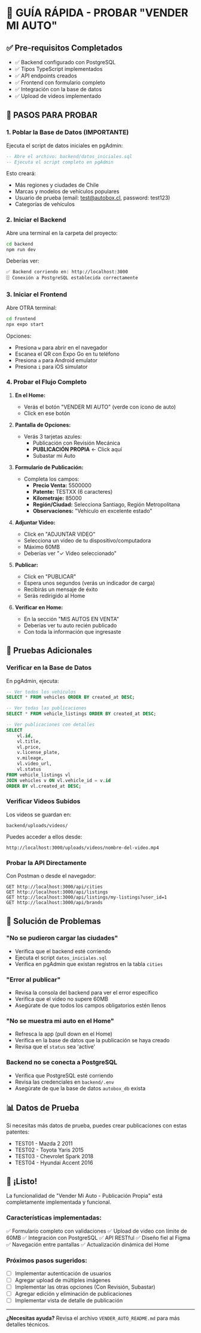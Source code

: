 # 🚀 GUÍA RÁPIDA - PROBAR "VENDER MI AUTO"

## ✅ Pre-requisitos Completados

- ✅ Backend configurado con PostgreSQL
- ✅ Tipos TypeScript implementados
- ✅ API endpoints creados
- ✅ Frontend con formulario completo
- ✅ Integración con la base de datos
- ✅ Upload de videos implementado

## 📝 PASOS PARA PROBAR

### 1. Poblar la Base de Datos (IMPORTANTE)

Ejecuta el script de datos iniciales en pgAdmin:

```sql
-- Abre el archivo: backend/datos_iniciales.sql
-- Ejecuta el script completo en pgAdmin
```

Esto creará:
- Más regiones y ciudades de Chile
- Marcas y modelos de vehículos populares
- Usuario de prueba (email: test@autobox.cl, password: test123)
- Categorías de vehículos

### 2. Iniciar el Backend

Abre una terminal en la carpeta del proyecto:

```bash
cd backend
npm run dev
```

Deberías ver:
```
✅ Backend corriendo en: http://localhost:3000
🗄️ Conexión a PostgreSQL establecida correctamente
```

### 3. Iniciar el Frontend

Abre OTRA terminal:

```bash
cd frontend
npx expo start
```

Opciones:
- Presiona `w` para abrir en el navegador
- Escanea el QR con Expo Go en tu teléfono
- Presiona `a` para Android emulator
- Presiona `i` para iOS simulator

### 4. Probar el Flujo Completo

1. **En el Home:**
   - Verás el botón "VENDER MI AUTO" (verde con ícono de auto)
   - Click en ese botón

2. **Pantalla de Opciones:**
   - Verás 3 tarjetas azules:
     - Publicación con Revisión Mecánica
     - **PUBLICACIÓN PROPIA** ← Click aquí
     - Subastar mi Auto

3. **Formulario de Publicación:**
   - Completa los campos:
     - **Precio Venta:** 5500000
     - **Patente:** TESTXX (6 caracteres)
     - **Kilometraje:** 85000
     - **Región/Ciudad:** Selecciona Santiago, Región Metropolitana
     - **Observaciones:** "Vehículo en excelente estado"
   
4. **Adjuntar Video:**
   - Click en "ADJUNTAR VIDEO"
   - Selecciona un video de tu dispositivo/computadora
   - Máximo 60MB
   - Deberías ver "✓ Video seleccionado"

5. **Publicar:**
   - Click en "PUBLICAR"
   - Espera unos segundos (verás un indicador de carga)
   - Recibirás un mensaje de éxito
   - Serás redirigido al Home

6. **Verificar en Home:**
   - En la sección "MIS AUTOS EN VENTA"
   - Deberías ver tu auto recién publicado
   - Con toda la información que ingresaste

## 🧪 Pruebas Adicionales

### Verificar en la Base de Datos

En pgAdmin, ejecuta:

```sql
-- Ver todos los vehículos
SELECT * FROM vehicles ORDER BY created_at DESC;

-- Ver todas las publicaciones
SELECT * FROM vehicle_listings ORDER BY created_at DESC;

-- Ver publicaciones con detalles
SELECT 
    vl.id,
    vl.title,
    vl.price,
    v.license_plate,
    v.mileage,
    vl.video_url,
    vl.status
FROM vehicle_listings vl
JOIN vehicles v ON vl.vehicle_id = v.id
ORDER BY vl.created_at DESC;
```

### Verificar Videos Subidos

Los videos se guardan en:
```
backend/uploads/videos/
```

Puedes acceder a ellos desde:
```
http://localhost:3000/uploads/videos/nombre-del-video.mp4
```

### Probar la API Directamente

Con Postman o desde el navegador:

```
GET http://localhost:3000/api/cities
GET http://localhost:3000/api/listings
GET http://localhost:3000/api/listings/my-listings?user_id=1
GET http://localhost:3000/api/brands
```

## 🐛 Solución de Problemas

### "No se pudieron cargar las ciudades"
- Verifica que el backend esté corriendo
- Ejecuta el script `datos_iniciales.sql`
- Verifica en pgAdmin que existan registros en la tabla `cities`

### "Error al publicar"
- Revisa la consola del backend para ver el error específico
- Verifica que el video no supere 60MB
- Asegúrate de que todos los campos obligatorios estén llenos

### "No se muestra mi auto en el Home"
- Refresca la app (pull down en el Home)
- Verifica en la base de datos que la publicación se haya creado
- Revisa que el `status` sea 'active'

### Backend no se conecta a PostgreSQL
- Verifica que PostgreSQL esté corriendo
- Revisa las credenciales en `backend/.env`
- Asegúrate de que la base de datos `autobox_db` exista

## 📊 Datos de Prueba

Si necesitas más datos de prueba, puedes crear publicaciones con estas patentes:

- TEST01 - Mazda 2 2011
- TEST02 - Toyota Yaris 2015
- TEST03 - Chevrolet Spark 2018
- TEST04 - Hyundai Accent 2016

## 🎉 ¡Listo!

La funcionalidad de "Vender Mi Auto - Publicación Propia" está completamente implementada y funcional.

### Características implementadas:
✅ Formulario completo con validaciones
✅ Upload de video con límite de 60MB
✅ Integración con PostgreSQL
✅ API RESTful
✅ Diseño fiel al Figma
✅ Navegación entre pantallas
✅ Actualización dinámica del Home

### Próximos pasos sugeridos:
- [ ] Implementar autenticación de usuarios
- [ ] Agregar upload de múltiples imágenes
- [ ] Implementar las otras opciones (Con Revisión, Subastar)
- [ ] Agregar edición y eliminación de publicaciones
- [ ] Implementar vista de detalle de publicación

---

**¿Necesitas ayuda?** Revisa el archivo `VENDER_AUTO_README.md` para más detalles técnicos.
